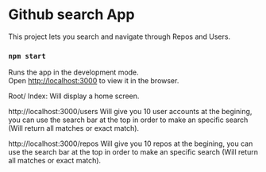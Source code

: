 # Github search App

This project lets you search and navigate through Repos and Users.


### `npm start`

Runs the app in the development mode.\
Open [http://localhost:3000](http://localhost:3000) to view it in the browser.

Root/ Index: Will display a home screen.

http://localhost:3000/users
Will give you 10 user accounts at the begining, you can use the search bar at the top in order to make an specific search (Will return all matches or exact match).

http://localhost:3000/repos
Will give you 10 repos at the begining, you can use the search bar at the top in order to make an specific search
(Will return all matches or exact match).

